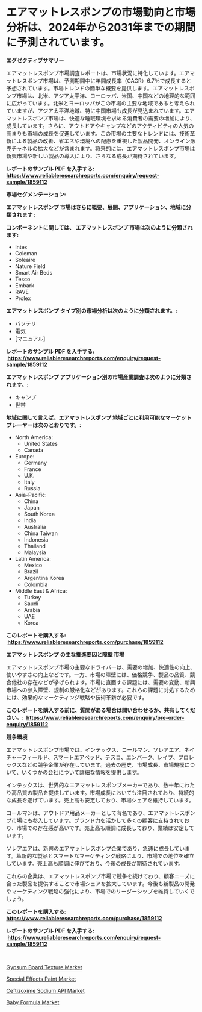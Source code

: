 <p><h1>エアマットレスポンプの市場動向と市場分析は、2024年から2031年までの期間に予測されています。</h1></p><p><strong>エグゼクティブサマリー</strong></p>
<p><p>エアマットレスポンプ市場調査レポートは、市場状況に特化しています。エアマットレスポンプ市場は、予測期間中に年間成長率（CAGR）6.7％で成長すると予想されています。市場トレンドの簡単な概要を提供します。エアマットレスポンプ市場は、北米、アジア太平洋、ヨーロッパ、米国、中国などの地理的な範囲に広がっています。北米とヨーロッパがこの市場の主要な地域であると考えられていますが、アジア太平洋地域、特に中国市場も成長が見込まれています。エアマットレスポンプ市場は、快適な睡眠環境を求める消費者の需要の増加により、成長しています。さらに、アウトドアやキャンプなどのアクティビティの人気の高まりも市場の成長を促進しています。この市場の主要なトレンドには、技術革新による製品の改善、省エネや環境への配慮を重視した製品開発、オンライン販売チャネルの拡大などが含まれます。将来的には、エアマットレスポンプ市場は新興市場や新しい製品の導入により、さらなる成長が期待されています。</p></p>
<p><strong>レポートのサンプル PDF を入手する: <a href="https://www.reliableresearchreports.com/enquiry/request-sample/1859112">https://www.reliableresearchreports.com/enquiry/request-sample/1859112</a></strong></p>
<p><strong>市場セグメンテーション:</strong></p>
<p><strong> エアマットレスポンプ 市場はさらに概要、展開、アプリケーション、地域に分類されます :</strong></p>
<p><strong>コンポーネントに関しては、 エアマットレスポンプ 市場は次のように分類されます: &nbsp;</strong></p>
<p><ul><li>Intex</li><li>Coleman</li><li>Soleaire</li><li>Nature Field</li><li>Smart Air Beds</li><li>Tesco</li><li>Embark</li><li>RAVE</li><li>Prolex</li></ul></p>
<p><strong> エアマットレスポンプ タイプ別の市場分析は次のように分類されます。:</strong></p>
<p><ul><li>バッテリ</li><li>電気</li><li>[マニュアル]</li></ul></p>
<p><strong>レポートのサンプル PDF を入手する: &nbsp;<a href="https://www.reliableresearchreports.com/enquiry/request-sample/1859112">https://www.reliableresearchreports.com/enquiry/request-sample/1859112</a></strong></p>
<p><strong> エアマットレスポンプ アプリケーション別の市場産業調査は次のように分類されます。:</strong></p>
<p><ul><li>キャンプ</li><li>世帯</li></ul></p>
<p><strong>地域に関して言えば、エアマットレスポンプ 地域ごとに利用可能なマーケットプレーヤーは次のとおりです。:</strong></p>
<p><ul>
    <li>
        North America:
        <ul>
            <li>United States</li>
            <li>Canada</li>
        </ul>
    </li>
    <li>
        Europe:
        <ul>
            <li>Germany</li>
            <li>France</li>
            <li>U.K.</li>
            <li>Italy</li>
            <li>Russia</li>
        </ul>
    </li>
    <li>
        Asia-Pacific:
        <ul>
            <li>China</li>
            <li>Japan</li>
            <li>South Korea</li>
            <li>India</li>
            <li>Australia</li>
            <li>China Taiwan</li>
            <li>Indonesia</li>
            <li>Thailand</li>
            <li>Malaysia</li>
        </ul>
    </li>
    <li>
        Latin America:
        <ul>
            <li>Mexico</li>
            <li>Brazil</li>
            <li>Argentina Korea</li>
            <li>Colombia</li>
        </ul>
    </li>
    <li>
        Middle East & Africa:
        <ul>
            <li>Turkey</li>
            <li>Saudi</li>
            <li>Arabia</li>
            <li>UAE</li>
            <li>Korea</li>
        </ul>
    </li>
    </ul></p>
<p><strong>このレポートを購入する: &nbsp;<a href="https://www.reliableresearchreports.com/purchase/1859112">https://www.reliableresearchreports.com/purchase/1859112</a></strong></p>
<p><strong>エアマットレスポンプ の主な推進要因と障壁 市場</strong></p>
<p><p>エアマットレスポンプ市場の主要なドライバーは、需要の増加、快適性の向上、使いやすさの向上などです。一方、市場の障壁には、価格競争、製品の品質、競合他社の存在などが挙げられます。市場に直面する課題には、需要の変動、新興市場への参入障壁、規制の厳格化などがあります。これらの課題に対処するためには、効果的なマーケティング戦略や技術革新が必要です。</p></p>
<p><strong>このレポートを購入する前に、質問がある場合は問い合わせるか、共有してください。:&nbsp; <a href="https://www.reliableresearchreports.com/enquiry/pre-order-enquiry/1859112">https://www.reliableresearchreports.com/enquiry/pre-order-enquiry/1859112</a></strong></p>
<p><strong>競争環境</strong></p>
<p><p>エアマットレスポンプ市場では、インテックス、コールマン、ソレアエア、ネイチャーフィールド、スマートエアベッド、テスコ、エンバーク、レイブ、プロレックスなどの競争企業が存在しています。過去の歴史、市場成長、市場規模について、いくつかの会社について詳細な情報を提供します。</p><p>インテックスは、世界的なエアマットレスポンプメーカーであり、数十年にわたり高品質の製品を提供しています。市場成長においても注目されており、持続的な成長を遂げています。売上高も安定しており、市場シェアを維持しています。</p><p>コールマンは、アウトドア用品メーカーとして有名であり、エアマットレスポンプ市場にも参入しています。ブランド力を活かして多くの顧客に支持されており、市場での存在感が高いです。売上高も順調に成長しており、業績は安定しています。</p><p>ソレアエアは、新興のエアマットレスポンプ企業であり、急速に成長しています。革新的な製品とスマートなマーケティング戦略により、市場での地位を確立しています。売上高も順調に伸びており、今後の成長が期待されています。</p><p>これらの企業は、エアマットレスポンプ市場で競争を続けており、顧客ニーズに合った製品を提供することで市場シェアを拡大しています。今後も新製品の開発やマーケティング戦略の強化により、市場でのリーダーシップを維持していくでしょう。</p></p>
<p><strong>このレポートを購入する: &nbsp; <a href="https://www.reliableresearchreports.com/purchase/1859112">https://www.reliableresearchreports.com/purchase/1859112</a></strong></p>
<p><strong>レポートのサンプル PDF を入手する: &nbsp;<a href="https://www.reliableresearchreports.com/enquiry/request-sample/1859112">https://www.reliableresearchreports.com/enquiry/request-sample/1859112</a></strong><strong></strong></p>
<p>&nbsp;</p>
<p><p><a href="https://github.com/jsmusil/Market-Research-Report-List-2/blob/main/gypsum-board-texture-market.md">Gypsum Board Texture Market</a></p><p><a href="https://github.com/yemakinde/Market-Research-Report-List-1/blob/main/special-effects-paint-market.md">Special Effects Paint Market</a></p><p><a href="https://natural-crush-b99.notion.site/Ceftizoxime-Sodium-API-Market-Size-and-Growth-Market-Segmentation-Regional-and-Country-Breakdowns--5dad003c339c43a98ad887623f4b513a">Ceftizoxime Sodium API Market</a></p><p><a href="https://view.publitas.com/reportprime-1/baby-formula-market-size-focuses-on-market-dynamics-in-depth-analysis-and-future-projections-of-its-market-forecasted-for-period-from-2024-to-2031/">Baby Formula Market</a></p></p>